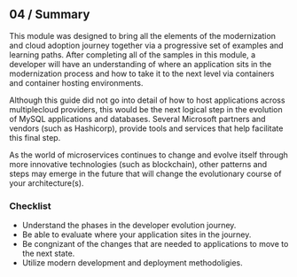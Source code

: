 ## 04 / Summary

This module was designed to bring all the elements of the modernization and cloud adoption journey together via a progressive set of examples and learning paths.  After completing  all of the samples in this module, a developer will have an understanding of where an application sits in the modernization process and how to take it to the next level via containers and container hosting environments.

Although this guide did not go into detail of how to host applications across multiplecloud providers, this would be the next logical step in the evolution of MySQL applications and databases.  Several Microsoft partners and vendors (such as Hashicorp), provide tools and services that help facilitate this final step.

As the world of microservices continues to change and evolve itself through more innovative technologies (such as blockchain), other patterns and steps may emerge in the future that will change the evolutionary course of your architecture(s).

### Checklist

- Understand the phases in the developer evolution journey.
- Be able to evaluate where your application sites in the journey.
- Be congnizant of the changes that are needed to applications to move to the next state.
- Utilize modern development and deployment methodoligies.
